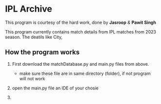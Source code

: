 # IPL Archive
This program is courtesy of the hard work, done by **Jasroop** _&_ **Pawit Singh**


This program currently contains match details from IPL matches from 2023 season. The deatils like City, 

## How the program works
1. First download the matchDatabase.py and main.py files from above.
    - make sure these file are in same directory (folder), if not program will not work
    
2. open the main.py file an IDE of your chosie
   
4. 

